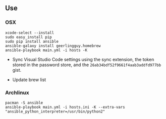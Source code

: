 ## Use

### OSX

```
xcode-select --install
sudo easy_install pip
sudo pip install ansible
ansible-galaxy install geerlingguy.homebrew
ansible-playbook main.yml -i hosts -K
```

- Sync Visual Studio Code settings using the sync extension, the token stored in the password store, and the `26ab34bdf52f9661f4aab3addfd977bb` gist.

- Update brew list

### Archlinux

```
pacman -S ansible
ansible-playbook main.yml -i hosts.ini -K --extra-vars "ansible_python_interpreter=/usr/bin/python2"
```

